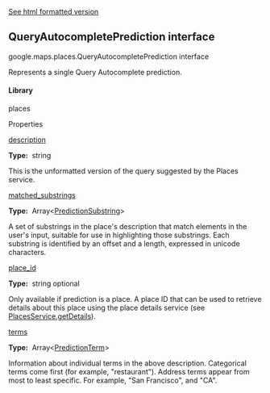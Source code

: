 [See html formatted version](https://huasofoundries.github.io/google-maps-documentation/QueryAutocompletePrediction.html)


QueryAutocompletePrediction interface
-------------------------------------

google.maps.places.QueryAutocompletePrediction interface

Represents a single Query Autocomplete prediction.

#### Library

places

Properties

[description](#QueryAutocompletePrediction.description)

**Type:**  string

This is the unformatted version of the query suggested by the Places service.

[matched\_substrings](#QueryAutocompletePrediction.matched_substrings)

**Type:**  Array<[PredictionSubstring](PredictionSubstring.md)\>

A set of substrings in the place's description that match elements in the user's input, suitable for use in highlighting those substrings. Each substring is identified by an offset and a length, expressed in unicode characters.

[place\_id](#QueryAutocompletePrediction.place_id)

**Type:**  string optional

Only available if prediction is a place. A place ID that can be used to retrieve details about this place using the place details service (see [PlacesService.getDetails](/maps/documentation/javascript/reference/places-service#PlacesService.getDetails)).

[terms](#QueryAutocompletePrediction.terms)

**Type:**  Array<[PredictionTerm](PredictionTerm.md)\>

Information about individual terms in the above description. Categorical terms come first (for example, "restaurant"). Address terms appear from most to least specific. For example, "San Francisco", and "CA".